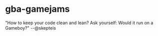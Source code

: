 # gba-gamejams
"How to keep your code clean and lean? Ask yourself: Would it run on a Gameboy?" --@skepteis
